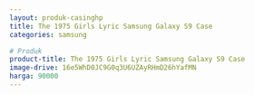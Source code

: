 ```yaml
---
layout: produk-casinghp
title: The 1975 Girls Lyric Samsung Galaxy S9 Case
categories: samsung

# Produk
product-title: The 1975 Girls Lyric Samsung Galaxy S9 Case
image-drive: 16e5WhD0JC9G0q3U6UZAyRHmD26hYafMN
harga: 90000
---
```

